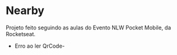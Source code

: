 # Nearby
Projeto feito seguindo as aulas do Evento NLW Pocket Mobile, da Rocketseat.

- Erro ao ler QrCode- 

